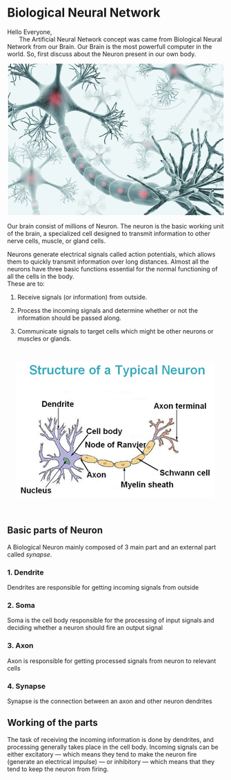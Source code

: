 # Biological Neural Network

Hello Everyone,<br>
&nbsp;&nbsp;&nbsp;&nbsp;&nbsp;&nbsp; The Artificial Neural Network concept was came from Biological Neural Network from our Brain. Our Brain is the most powerfull computer in the world. 
So, first discuss about the Neuron present in our own body.

<p align="center">
  <img src="Image/Brain%20neuron.jpg" />
</p>

Our brain consist of millions of Neuron. The neuron is the basic working unit of the brain, a specialized cell designed to transmit information to other nerve cells, muscle, or gland cells.

Neurons generate electrical signals called action potentials, which allows them to quickly transmit information over long distances.
Almost all the neurons have three basic functions essential for the normal functioning of all the cells in the body.<br>
These are to:

1. Receive signals (or information) from outside.

2. Process the incoming signals and determine whether or not the information should be passed along.

3. Communicate signals to target cells which might be other neurons or muscles or glands.

<br>
 
<p align="center">
  <img src="Image/Bio-Neuron.jpg" />
</p>

<br>

## Basic parts of Neuron
A Biological Neuron mainly composed of 3 main part and an external part called *synapse*.

### 1. Dendrite
Dendrites are responsible for getting incoming signals from outside

### 2. Soma
Soma is the cell body responsible for the processing of input signals and deciding whether a neuron should fire an output signal

### 3. Axon
Axon is responsible for getting processed signals from neuron to relevant cells

### 4. Synapse
Synapse is the connection between an axon and other neuron dendrites

## Working of the parts
The task of receiving the incoming information is done by dendrites, and processing generally takes place in the cell body. Incoming signals can be either excitatory — which means they tend to make the neuron fire (generate an electrical impulse) — or inhibitory — which means that they tend to keep the neuron from firing.




















